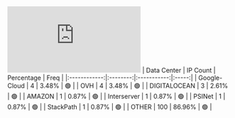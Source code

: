 ![Diagramm](https://github.com/obajay/StateSync-snapshots/blob/main/Projects/Gitopia/1/README.md)
| Data Center | IP Count | Percentage | Freq |
|:------------:|:--------:|:-----------:|:-----:|
| Google-Cloud | 4 | 3.48% | 🟢 |
| OVH | 4 | 3.48% | 🟢 |
| DIGITALOCEAN | 3 | 2.61% | 🟢 |
| AMAZON | 1 | 0.87% | 🟢 |
| Interserver | 1 | 0.87% | 🟢 |
| PSINet | 1 | 0.87% | 🟢 |
| StackPath | 1 | 0.87% | 🟢 |
| OTHER | 100 | 86.96% | 🟢 |